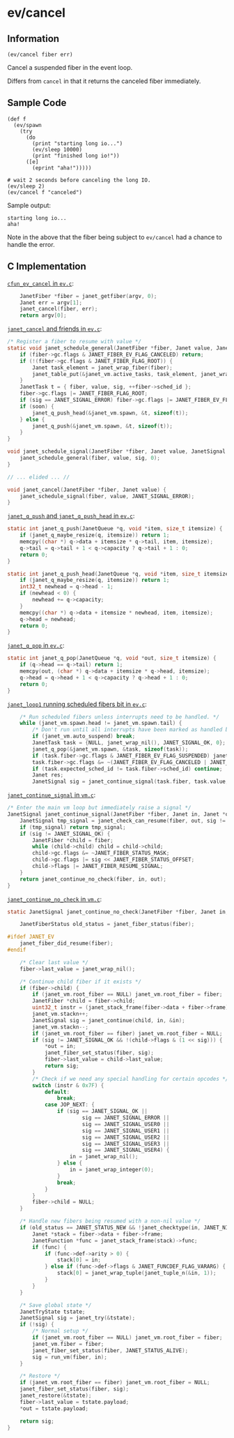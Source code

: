 # ev/cancel

## Information

`(ev/cancel fiber err)`

Cancel a suspended fiber in the event loop.

Differs from `cancel` in that it returns the canceled fiber immediately.

## Sample Code

```janet
(def f
  (ev/spawn
    (try
      (do
        (print "starting long io...")
        (ev/sleep 10000)
        (print "finished long io!"))
      ([e]
        (eprint "aha!")))))

# wait 2 seconds before canceling the long IO.
(ev/sleep 2)
(ev/cancel f "canceled")
```

Sample output:

```
starting long io...
aha!
```

Note in the above that the fiber being subject to `ev/cancel` had a
chance to handle the error.

## C Implementation

[`cfun_ev_cancel` in `ev.c`](https://github.com/janet-lang/janet/blob/e66dc14b3ad6210e1bfa398e5c8fbe266cbfdd36/src/core/ev.c#L2970-L2973):

```c
    JanetFiber *fiber = janet_getfiber(argv, 0);
    Janet err = argv[1];
    janet_cancel(fiber, err);
    return argv[0];
```

[`janet_cancel` and friends in `ev.c`](https://github.com/janet-lang/janet/blob/e66dc14b3ad6210e1bfa398e5c8fbe266cbfdd36/src/core/ev.c#L477-L504):

```c
/* Register a fiber to resume with value */
static void janet_schedule_general(JanetFiber *fiber, Janet value, JanetSignal sig, int soon) {
    if (fiber->gc.flags & JANET_FIBER_EV_FLAG_CANCELED) return;
    if (!(fiber->gc.flags & JANET_FIBER_FLAG_ROOT)) {
        Janet task_element = janet_wrap_fiber(fiber);
        janet_table_put(&janet_vm.active_tasks, task_element, janet_wrap_true());
    }
    JanetTask t = { fiber, value, sig, ++fiber->sched_id };
    fiber->gc.flags |= JANET_FIBER_FLAG_ROOT;
    if (sig == JANET_SIGNAL_ERROR) fiber->gc.flags |= JANET_FIBER_EV_FLAG_CANCELED;
    if (soon) {
        janet_q_push_head(&janet_vm.spawn, &t, sizeof(t));
    } else {
        janet_q_push(&janet_vm.spawn, &t, sizeof(t));
    }
}

void janet_schedule_signal(JanetFiber *fiber, Janet value, JanetSignal sig) {
    janet_schedule_general(fiber, value, sig, 0);
}

// ... elided ... //

void janet_cancel(JanetFiber *fiber, Janet value) {
    janet_schedule_signal(fiber, value, JANET_SIGNAL_ERROR);
}
```

[`janet_q_push` and `janet_q_push_head` in `ev.c`](https://github.com/janet-lang/janet/blob/9142f38cbceb72e7d2d8a12846d2c22c2322fc34/src/core/ev.c#L160-L176):

```c
static int janet_q_push(JanetQueue *q, void *item, size_t itemsize) {
    if (janet_q_maybe_resize(q, itemsize)) return 1;
    memcpy((char *) q->data + itemsize * q->tail, item, itemsize);
    q->tail = q->tail + 1 < q->capacity ? q->tail + 1 : 0;
    return 0;
}

static int janet_q_push_head(JanetQueue *q, void *item, size_t itemsize) {
    if (janet_q_maybe_resize(q, itemsize)) return 1;
    int32_t newhead = q->head - 1;
    if (newhead < 0) {
        newhead += q->capacity;
    }
    memcpy((char *) q->data + itemsize * newhead, item, itemsize);
    q->head = newhead;
    return 0;
}
```

[`janet_q_pop` in `ev.c`](https://github.com/janet-lang/janet/blob/9142f38cbceb72e7d2d8a12846d2c22c2322fc34/src/core/ev.c#L178-L183):

```c
static int janet_q_pop(JanetQueue *q, void *out, size_t itemsize) {
    if (q->head == q->tail) return 1;
    memcpy(out, (char *) q->data + itemsize * q->head, itemsize);
    q->head = q->head + 1 < q->capacity ? q->head + 1 : 0;
    return 0;
}
```

[`janet_loop1` running scheduled fibers bit in `ev.c`](https://github.com/janet-lang/janet/blob/9142f38cbceb72e7d2d8a12846d2c22c2322fc34/src/core/ev.c#L1312-L1322):

```c
    /* Run scheduled fibers unless interrupts need to be handled. */
    while (janet_vm.spawn.head != janet_vm.spawn.tail) {
        /* Don't run until all interrupts have been marked as handled by calling janet_interpreter_interrupt_handled */
        if (janet_vm.auto_suspend) break;
        JanetTask task = {NULL, janet_wrap_nil(), JANET_SIGNAL_OK, 0};
        janet_q_pop(&janet_vm.spawn, &task, sizeof(task));
        if (task.fiber->gc.flags & JANET_FIBER_EV_FLAG_SUSPENDED) janet_ev_dec_refcount();
        task.fiber->gc.flags &= ~(JANET_FIBER_EV_FLAG_CANCELED | JANET_FIBER_EV_FLAG_SUSPENDED);
        if (task.expected_sched_id != task.fiber->sched_id) continue;
        Janet res;
        JanetSignal sig = janet_continue_signal(task.fiber, task.value, &res, task.sig);
```

[`janet_continue_signal` in `vm.c`](https://github.com/janet-lang/janet/blob/master/src/core/vm.c#L1535-L1547):

```c
/* Enter the main vm loop but immediately raise a signal */
JanetSignal janet_continue_signal(JanetFiber *fiber, Janet in, Janet *out, JanetSignal sig) {
    JanetSignal tmp_signal = janet_check_can_resume(fiber, out, sig != JANET_SIGNAL_OK);
    if (tmp_signal) return tmp_signal;
    if (sig != JANET_SIGNAL_OK) {
        JanetFiber *child = fiber;
        while (child->child) child = child->child;
        child->gc.flags &= ~JANET_FIBER_STATUS_MASK;
        child->gc.flags |= sig << JANET_FIBER_STATUS_OFFSET;
        child->flags |= JANET_FIBER_RESUME_SIGNAL;
    }
    return janet_continue_no_check(fiber, in, out);
}
```

[`janet_continue_no_check` in `vm.c`](https://github.com/janet-lang/janet/blob/master/src/core/vm.c#L1445-L1525):

```c
static JanetSignal janet_continue_no_check(JanetFiber *fiber, Janet in, Janet *out) {

    JanetFiberStatus old_status = janet_fiber_status(fiber);

#ifdef JANET_EV
    janet_fiber_did_resume(fiber);
#endif

    /* Clear last value */
    fiber->last_value = janet_wrap_nil();

    /* Continue child fiber if it exists */
    if (fiber->child) {
        if (janet_vm.root_fiber == NULL) janet_vm.root_fiber = fiber;
        JanetFiber *child = fiber->child;
        uint32_t instr = (janet_stack_frame(fiber->data + fiber->frame)->pc)[0];
        janet_vm.stackn++;
        JanetSignal sig = janet_continue(child, in, &in);
        janet_vm.stackn--;
        if (janet_vm.root_fiber == fiber) janet_vm.root_fiber = NULL;
        if (sig != JANET_SIGNAL_OK && !(child->flags & (1 << sig))) {
            *out = in;
            janet_fiber_set_status(fiber, sig);
            fiber->last_value = child->last_value;
            return sig;
        }
        /* Check if we need any special handling for certain opcodes */
        switch (instr & 0x7F) {
            default:
                break;
            case JOP_NEXT: {
                if (sig == JANET_SIGNAL_OK ||
                        sig == JANET_SIGNAL_ERROR ||
                        sig == JANET_SIGNAL_USER0 ||
                        sig == JANET_SIGNAL_USER1 ||
                        sig == JANET_SIGNAL_USER2 ||
                        sig == JANET_SIGNAL_USER3 ||
                        sig == JANET_SIGNAL_USER4) {
                    in = janet_wrap_nil();
                } else {
                    in = janet_wrap_integer(0);
                }
                break;
            }
        }
        fiber->child = NULL;
    }

    /* Handle new fibers being resumed with a non-nil value */
    if (old_status == JANET_STATUS_NEW && !janet_checktype(in, JANET_NIL)) {
        Janet *stack = fiber->data + fiber->frame;
        JanetFunction *func = janet_stack_frame(stack)->func;
        if (func) {
            if (func->def->arity > 0) {
                stack[0] = in;
            } else if (func->def->flags & JANET_FUNCDEF_FLAG_VARARG) {
                stack[0] = janet_wrap_tuple(janet_tuple_n(&in, 1));
            }
        }
    }

    /* Save global state */
    JanetTryState tstate;
    JanetSignal sig = janet_try(&tstate);
    if (!sig) {
        /* Normal setup */
        if (janet_vm.root_fiber == NULL) janet_vm.root_fiber = fiber;
        janet_vm.fiber = fiber;
        janet_fiber_set_status(fiber, JANET_STATUS_ALIVE);
        sig = run_vm(fiber, in);
    }

    /* Restore */
    if (janet_vm.root_fiber == fiber) janet_vm.root_fiber = NULL;
    janet_fiber_set_status(fiber, sig);
    janet_restore(&tstate);
    fiber->last_value = tstate.payload;
    *out = tstate.payload;

    return sig;
}
```